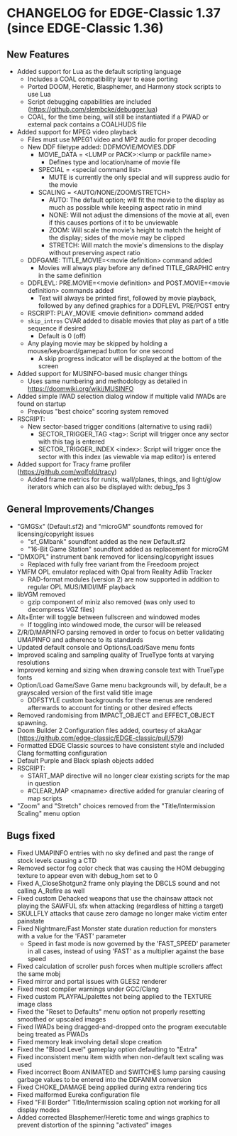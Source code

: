 CHANGELOG for EDGE-Classic 1.37 (since EDGE-Classic 1.36)
====================================

New Features
------------
- Added support for Lua as the default scripting language
  - Includes a COAL compatibility layer to ease porting
  - Ported DOOM, Heretic, Blasphemer, and Harmony stock scripts to use Lua
  - Script debugging capabilities are included (https://github.com/slembcke/debugger.lua)
  - COAL, for the time being, will still be instantiated if a PWAD or external pack contains a COALHUDS file
- Added support for MPEG video playback
  - Files must use MPEG1 video and MP2 audio for proper decoding
  - New DDF filetype added: DDFMOVIE/MOVIES.DDF
    - MOVIE_DATA = \<LUMP or PACK\>:\<lump or packfile name\>
      - Defines type and location/name of movie file
    - SPECIAL = \<special command list\>
      - MUTE is currently the only special and will suppress audio for the movie
    - SCALING = \<AUTO/NONE/ZOOM/STRETCH\>
      - AUTO: The default option; will fit the movie to the display as much as possible while keeping aspect ratio in mind
      - NONE: Will not adjust the dimensions of the movie at all, even if this causes portions of it to be unviewable
      - ZOOM: Will scale the movie's height to match the height of the display; sides of the movie may be clipped
      - STRETCH: Will match the movie's dimensions to the display without preserving aspect ratio
  - DDFGAME: TITLE_MOVIE=\<movie definition\> command added
    - Movies will always play before any defined TITLE_GRAPHIC entry in the same definition
  - DDFLEVL: PRE.MOVIE=\<movie definition\> and POST.MOVIE=\<movie definition\> commands added
    - Text will always be printed first, followed by movie playback, followed by any defined graphics
      for a DDFLEVL PRE/POST entry
  - RSCRIPT: PLAY_MOVIE \<movie definition\> command added
  - `skip_intros` CVAR added to disable movies that play as part of a title sequence if desired
    - Default is 0 (off)
  - Any playing movie may be skipped by holding a mouse/keyboard/gamepad button for one second
    - A skip progress indicator will be displayed at the bottom of the screen
- Added support for MUSINFO-based music changer things
  - Uses same numbering and methodology as detailed in https://doomwiki.org/wiki/MUSINFO
- Added simple IWAD selection dialog window if multiple valid IWADs are found on startup
  - Previous "best choice" scoring system removed
- RSCRIPT:
  - New sector-based trigger conditions (alternative to using radii)
    - SECTOR_TRIGGER_TAG \<tag\>: Script will trigger once any sector with this tag is entered
    - SECTOR_TRIGGER_INDEX \<index\>: Script will trigger once the sector with this index (as viewable via map editor) is entered
- Added support for Tracy frame profiler (https://github.com/wolfpld/tracy)
  - Added frame metrics for runits, wall/planes, things, and light/glow iterators which can also be displayed with: debug_fps 3

General Improvements/Changes
--------------------
- "GMGSx" (Default.sf2) and "microGM" soundfonts removed for licensing/copyright issues
  - "sf_GMbank" soundfont added as the new Default.sf2
  - "16-Bit Game Station" soundfont added as replacement for microGM
- "DMXOPL" instrument bank removed for licensing/copyright issues
  - Replaced with fully free variant from the Freedoom project
- YMFM OPL emulator replaced with Opal from Reality Adlib Tracker
  - RAD-format modules (version 2) are now supported in addition to regular OPL MUS/MIDI/IMF playback
- libVGM removed
  - gzip component of miniz also removed (was only used to decompress VGZ files)
- Alt+Enter will toggle between fullscreen and windowed modes
  - If toggling into windowed mode, the cursor will be released
- Z/R/D/MAPINFO parsing removed in order to focus on better validating UMAPINFO and adherence to its standards
- Updated default console and Options/Load/Save menu fonts
- Improved scaling and sampling quality of TrueType fonts at varying resolutions
- Improved kerning and sizing when drawing console text with TrueType fonts
- Option/Load Game/Save Game menu backgrounds will, by default, be a grayscaled version of the first valid title image
  - DDFSTYLE custom backgrounds for these menus are rendered afterwards to account for tinting or other desired effects
- Removed randomising from IMPACT_OBJECT and EFFECT_OBJECT spawning.
- Doom Builder 2 Configuration files added, courtesy of akaAgar (https://github.com/edge-classic/EDGE-classic/pull/579)
- Formatted EDGE Classic sources to have consistent style and included Clang formatting configuration
- Default Purple and Black splash objects added
- RSCRIPT:
  - START_MAP directive will no longer clear existing scripts for the map in question
  - #CLEAR_MAP \<mapname\> directive added for granular clearing of map scripts
- "Zoom" and "Stretch" choices removed from the "Title/Intermission Scaling" menu option

Bugs fixed
----------
- Fixed UMAPINFO entries with no sky defined and past the range of stock levels causing a CTD
- Removed sector fog color check that was causing the HOM debugging texture to appear even with debug_hom set to 0
- Fixed A_CloseShotgun2 frame only playing the DBCLS sound and not calling A_Refire as well
- Fixed custom Dehacked weapons that use the chainsaw attack not playing the SAWFUL sfx when attacking (regardless of hitting a target)
- SKULLFLY attacks that cause zero damage no longer make victim enter painstate
- Fixed Nightmare/Fast Monster state duration reduction for monsters with a value for the 'FAST' parameter
  - Speed in fast mode is now governed by the 'FAST_SPEED' parameter in all cases, instead of using 'FAST' as a multiplier against the base speed
- Fixed calculation of scroller push forces when multiple scrollers affect the same mobj
- Fixed mirror and portal issues with GLES2 renderer 
- Fixed most compiler warnings under GCC/Clang
- Fixed custom PLAYPAL/palettes not being applied to the TEXTURE image class
- Fixed the "Reset to Defaults" menu option not properly resetting smoothed or upscaled images
- Fixed IWADs being dragged-and-dropped onto the program executable being treated as PWADs
- Fixed memory leak involving detail slope creation
- Fixed the "Blood Level" gameplay option defaulting to "Extra"
- Fixed inconsistent menu item width when non-default text scaling was used
- Fixed incorrect Boom ANIMATED and SWITCHES lump parsing causing garbage values to be entered into the DDFANIM conversion
- Fixed CHOKE_DAMAGE being applied during extra rendering tics
- Fixed malformed Eureka configuration file
- Fixed "Fill Border" Title/Intermission scaling option not working for all display modes
- Added corrected Blasphemer/Heretic tome and wings graphics to prevent distortion of the spinning "activated" images